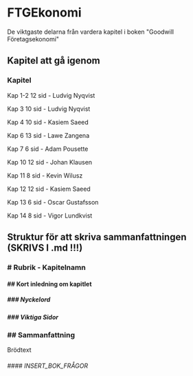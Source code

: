 # FTGEkonomi
De viktgaste delarna från vardera kapitel i boken "Goodwill Företagsekonomi"

## Kapitel att gå igenom
### Kapitel
 Kap 1-2 12 sid - Ludvig Nyqvist
 
 Kap 3 10 sid - Ludvig Nyqvist
 
 Kap 4 10 sid - Kasiem Saeed
 
 Kap 6 13 sid - Lawe Zangena
 
 Kap 7 6 sid - Adam Pousette
 
 Kap 10 12 sid - Johan Klausen
 
 Kap 11 8 sid - Kevin Wilusz
 
 Kap 12 12 sid - Kasiem Saeed
 
 Kap 13 6 sid - Oscar Gustafsson
 
 Kap 14 8 sid - Vigor Lundkvist
 
 ## Struktur för att skriva sammanfattningen (SKRIVS I .md !!!)
 ### # Rubrik - Kapitelnamn 
 #### ## Kort inledning om kapitlet
 ##### ### Nyckelord
 ##### ### Viktiga Sidor
 ### ## Sammanfattning
 Brödtext
 ###### #### INSERT_BOK_FRÅGOR
